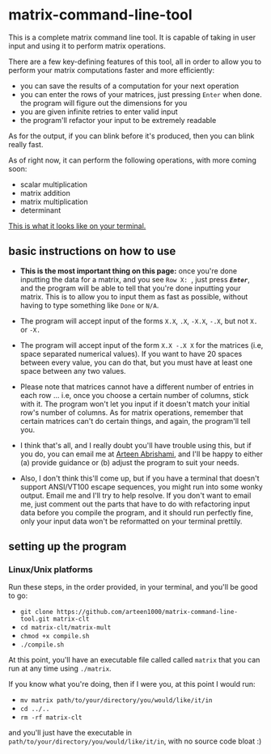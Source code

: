 # matrix-command-line-tool

This is a complete matrix command line tool. It is capable of taking in user input and using it to perform matrix operations.

There are a few key-defining features of this tool, all in order to allow you to perform your matrix computations faster and more efficiently:
- you can save the results of a computation for your next operation
- you can enter the rows of your matrices, just pressing `Enter` when done. the program will figure out the dimensions for you
- you are given infinite retries to enter valid input
- the program'll refactor your input to be extremely readable

As for the output, if you can blink before it's produced, then you can blink really fast.

As of right now, it can perform the following operations, with more coming soon:

- scalar multiplication
- matrix addition
- matrix multiplication
- determinant

[This is what it looks like on your terminal.](./imgs/program-interface.png)

## basic instructions on how to use

- **This is the most important thing on this page:** once you're done inputting the data for a matrix, and you see `Row X: `, just press ***`Enter`***, and the program will be able to tell that you're done inputting your matrix. This is to allow you to input them as fast as possible, without having to type something like `Done` or `N/A`.

- The program will accept input of the forms `X.X`, `.X`, `-X.X`, `-.X`, but not `X.` or `-X.`

- The program will accept input of the form `X.X -.X X` for the matrices (i.e, space separated numerical values). If you want to have 20 spaces between every value, you can do that, but you must have at least one space between any two values.

- Please note that matrices cannot have a different number of entries in each row ... i.e, once you choose a certain number of columns, stick with it. The program won't let you input if it doesn't match your initial row's number of columns. As for matrix operations, remember that certain matrices can't do certain things, and again, the program'll tell you.

- I think that's all, and I really doubt you'll have trouble using this, but if you do, you can email me at [Arteen Abrishami](mailto:arteen1000@gmail.com?subject=[github]%20matrix-command-line-tool), and I'll be happy to either (a) provide guidance or (b) adjust the program to suit your needs.

- Also, I don't think this'll come up, but if you have a terminal that doesn't support ANSI/VT100 escape sequences, you might run into some wonky output. Email me and I'll try to help resolve. If you don't want to email me, just comment out the parts that have to do with refactoring input data before you compile the program, and it should run perfectly fine, only your input data won't be reformatted on your terminal prettily.

## setting up the program

### Linux/Unix platforms

Run these steps, in the order provided, in your terminal, and you'll be good to go:

- `git clone https://github.com/arteen1000/matrix-command-line-tool.git matrix-clt`
- `cd matrix-clt/matrix-mult`
- `chmod +x compile.sh`
- `./compile.sh`

At this point, you'll have an executable file called called `matrix` that you can run at any time using `./matrix`.

If you know what you're doing, then if I were you, at this point I would run:

- `mv matrix path/to/your/directory/you/would/like/it/in`
- `cd ../..`
- `rm -rf matrix-clt`

and you'll just have the executable in `path/to/your/directory/you/would/like/it/in`, with no source code bloat :)
